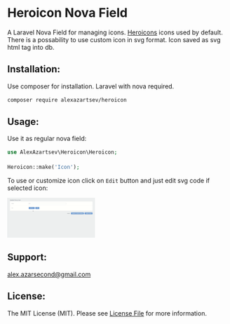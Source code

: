 # Heroicon Nova Field

A Laravel Nova Field for managing icons. [Heroicons](https://heroicons.com/) icons used by default. There is a
possability to use custom icon in svg format. Icon saved as svg html tag into db.

## Installation:

Use composer for installation. Laravel with nova required.

```bash
composer require alexazartsev/heroicon
```

## Usage:

Use it as regular nova field:

```php
use AlexAzartsev\Heroicon\Heroicon;

Heroicon::make('Icon');
```

To use or customize icon click on `Edit` button and just edit svg code if selected icon:

<img src="screenshots/custom_icon.gif" width="200">

## Support:

alex.azarsecond@gmail.com

## License:

The MIT License (MIT). Please see [License File](LICENSE) for more information.
